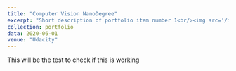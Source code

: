 ```yaml
---
title: "Computer Vision NanoDegree"
excerpt: "Short description of portfolio item number 1<br/><img src='/images/500x300.png'>"
collection: portfolio
data: 2020-06-01
venue: "Udacity"
---
```


This will be the test to check if this is working